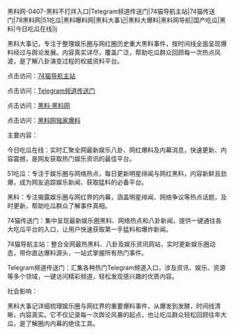 #
黑料网-0407-黑料不打烊入口|Telegram频道传送门|74猫导航主站|74猫传送门|78黑料网|51吃瓜|黑料曝料网|黑料大事记|黑料大爆料|黑料网导航|国产吃瓜|黑料|今日吃瓜在线|lj

黑料大事记，专注于整理娱乐圈与网红圈历史重大黑料事件，按时间线全面呈现爆料经过与舆论发展。内容真实详尽，覆盖广泛，帮助吃瓜群众回顾每一次热点风波，是了解八卦演变过程的权威资料平台。


点击访问：<a href="https://74mao.com/">74猫导航主站</a>

点击访问：<a href="https://74mao.com/">Telegram频道传送门</a>

点击访问：<a href="https://sdbsd.pages.dev/">黑料·黑料网</a>

点击访问：<a href="https://tyer.pages.dev/">黑料网独家爆料</a>


主要内容：

今日吃瓜在线：实时汇聚全网最新娱乐八卦、网红爆料及内幕消息，快速更新、内容震撼，是网友获取热门娱乐资讯的最佳平台。

51吃瓜：专注于娱乐圈与网络热点，每日更新明星绯闻与网红黑料，内容新鲜且劲爆，成为网友追踪娱乐新闻、获取猛料的必备平台。

黑料：专注揭露娱乐圈与网红界的内幕，涵盖明星绯闻、网络争议等热点话题，及时更新，帮助吃瓜群众了解事件真相。

74猫传送门：集中呈现最新娱乐圈黑料、网络热点和八卦新闻，提供一键通往各大吃瓜平台的入口，让用户快速获取第一手猛料和爆炸新闻。

74猫导航主站：整合全网最热黑料、八卦及娱乐资讯网站，实时更新娱乐圈动态，带你直达爆料源头，一站式掌握所有热门事件。

Telegram频道传送门：汇集各种热门Telegram频道入口，涉及资讯、娱乐、资源等多个领域，一键访问精彩频道，轻松发现感兴趣的优质内容。

社会影响：

黑料大事记详细梳理娱乐圈与网红界的重要爆料事件，从爆发到发酵，时间线清晰，内容真实。它不仅记录每一次舆论风暴的起点，也让吃瓜群众轻松回顾往年大瓜，是了解圈内内幕的绝佳工具。

<span style="display:none;">[Canonical link](https://github.com/Khongduoc69/645525 ）</span>

